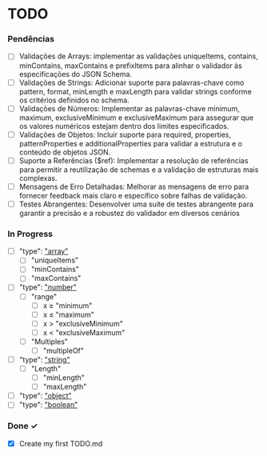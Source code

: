 # TODO

### Pendências

- [ ] Validações de Arrays: implementar as validações uniqueItems, contains, minContains, maxContains e prefixItems para alinhar o validador às especificações do JSON Schema.
- [ ] Validações de Strings: Adicionar suporte para palavras-chave como pattern, format, minLength e maxLength para validar strings conforme os critérios definidos no schema.
- [ ] Validações de Números: Implementar as palavras-chave minimum, maximum, exclusiveMinimum e exclusiveMaximum para assegurar que os valores numéricos estejam dentro dos limites especificados.
- [ ] Validações de Objetos: Incluir suporte para required, properties, patternProperties e additionalProperties para validar a estrutura e o conteúdo de objetos JSON.
- [ ] Suporte a Referências ($ref): Implementar a resolução de referências para permitir a reutilização de schemas e a validação de estruturas mais complexas.
- [ ] Mensagens de Erro Detalhadas: Melhorar as mensagens de erro para fornecer feedback mais claro e específico sobre falhas de validação.
- [ ] Testes Abrangentes: Desenvolver uma suíte de testes abrangente para garantir a precisão e a robustez do validador em diversos cenários

### In Progress

- [ ] "type": ["array"](https://json-schema.org/understanding-json-schema/reference/array)
    - [ ] "uniqueItems"
    - [ ] "minContains"
    - [ ] "maxContains"
- [ ] "type": ["number"](https://json-schema.org/understanding-json-schema/reference/numeric)
    - [ ] "range"
        - [ ] x ≥ "minimum"
        - [ ] x ≤ "maximum"
        - [ ] x > "exclusiveMinimum"
        - [ ] x < "exclusiveMaximum"
    - [ ] "Multiples"
        - [ ] "multipleOf"
- [ ] "type": ["string"](https://json-schema.org/understanding-json-schema/reference/string)
    - [ ] "Length"
        - [ ] "minLength"
        - [ ] "maxLength"

- [ ] "type": ["object"](https://json-schema.org/understanding-json-schema/reference/object)
- [ ] "type": ["boolean"](https://json-schema.org/understanding-json-schema/reference/boolean)

### Done ✓

- [x] Create my first TODO.md
